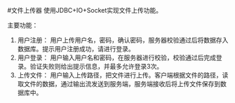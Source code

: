 #文件上传器
使用JDBC+IO+Socket实现文件上传功能。

主要功能：
1. 用户注册：
用户上传用户名，密码，确认密码，服务器校验通过后将数据存入数据库。提示用户注册成功，请进行登录。
2. 用户登录：
用户输入用户名和密码，在服务器进行校验，校验通过后完成登录。验证失败则给出提示信息，并最多允许登录3次。
3. 上传文件：
用户输入上传路径，把文件进行上传。客户端根据文件的路径，读取文件的数据，通过输出流发送到服务端，服务端接收后将上传文件保存到数据库中。

  